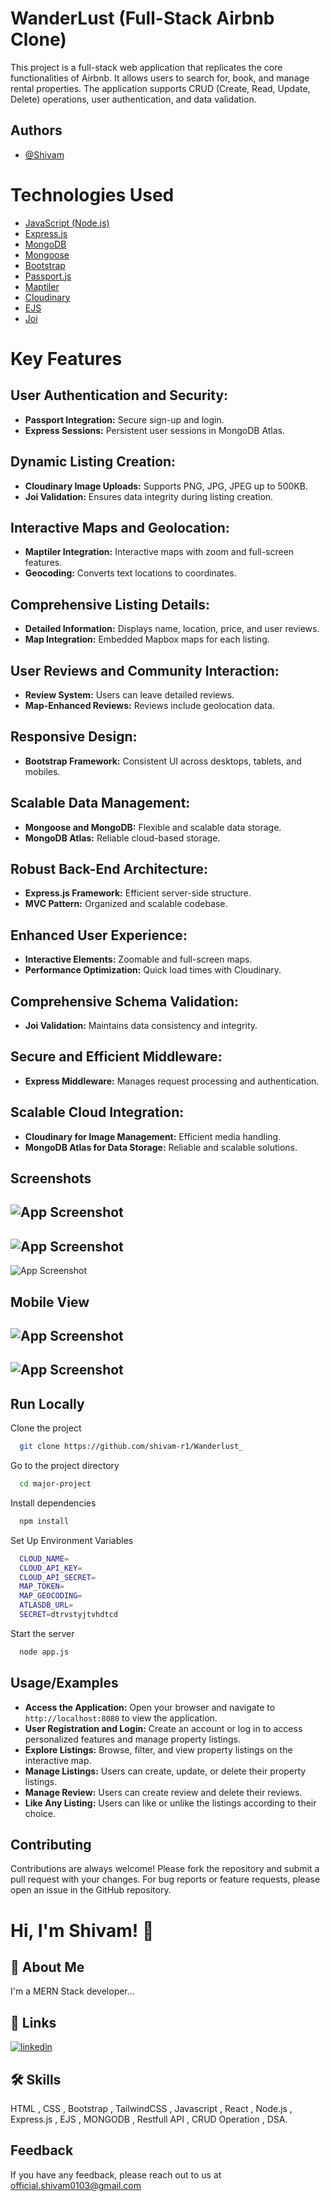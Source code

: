 
# WanderLust (Full-Stack Airbnb Clone)

This project is a full-stack web application that replicates the core functionalities of Airbnb. It allows users to search for, book, and manage rental properties. The application supports CRUD (Create, Read, Update, Delete) operations, user authentication, and data validation.






## Authors

- [@Shivam](https://www.github.com/shivam-r1)

# Technologies Used

 - [JavaScript (Node.js)]()
 - [Express.js]()
 - [MongoDB]()
 - [Mongoose]()
 - [Bootstrap]()
 - [Passport.js]()
 - [Maptiler]()
 - [Cloudinary]()
 - [EJS]()
 - [Joi]()





# Key Features

## User Authentication and Security:
- **Passport Integration:** Secure sign-up and login.
- **Express Sessions:** Persistent user sessions in MongoDB Atlas.

## Dynamic Listing Creation:
- **Cloudinary Image Uploads:** Supports PNG, JPG, JPEG up to 500KB.
- **Joi Validation:** Ensures data integrity during listing creation.

## Interactive Maps and Geolocation:
- **Maptiler Integration:** Interactive maps with zoom and full-screen features.
- **Geocoding:** Converts text locations to coordinates.

## Comprehensive Listing Details:
- **Detailed Information:** Displays name, location, price, and user reviews.
- **Map Integration:** Embedded Mapbox maps for each listing.

## User Reviews and Community Interaction:
- **Review System:** Users can leave detailed reviews.
- **Map-Enhanced Reviews:** Reviews include geolocation data.

## Responsive Design:
- **Bootstrap Framework:** Consistent UI across desktops, tablets, and mobiles.

## Scalable Data Management:
- **Mongoose and MongoDB:** Flexible and scalable data storage.
- **MongoDB Atlas:** Reliable cloud-based storage.

## Robust Back-End Architecture:
- **Express.js Framework:** Efficient server-side structure.
- **MVC Pattern:** Organized and scalable codebase.

## Enhanced User Experience:
- **Interactive Elements:** Zoomable and full-screen maps.
- **Performance Optimization:** Quick load times with Cloudinary.

## Comprehensive Schema Validation:
- **Joi Validation:** Maintains data consistency and integrity.

## Secure and Efficient Middleware:
- **Express Middleware:** Manages request processing and authentication.

## Scalable Cloud Integration:
- **Cloudinary for Image Management:** Efficient media handling.
- **MongoDB Atlas for Data Storage:** Reliable and scalable solutions.


## Screenshots

![App Screenshot](https://res.cloudinary.com/dnd5xffi3/image/upload/v1721544685/Wanderlust_Dev/pk28nivguteq1b5epbvj.jpg)
---
![App Screenshot](https://res.cloudinary.com/dnd5xffi3/image/upload/v1721544598/Wanderlust_Dev/cohnyqtaejlpjukrksrf.jpg)
---
![App Screenshot](https://res.cloudinary.com/dnd5xffi3/image/upload/v1721544493/Wanderlust_Dev/z7l13auw36of3jrpbvlg.jpg)

## Mobile View
![App Screenshot](https://res.cloudinary.com/dnd5xffi3/image/upload/v1721544826/Wanderlust_Dev/dthfqwyid37adxmvfzwi.jpg)
---
![App Screenshot](https://res.cloudinary.com/dnd5xffi3/image/upload/v1721544856/Wanderlust_Dev/wk91k8wfuxqxzi178nk9.jpg)
---






## Run Locally

Clone the project

```bash
  git clone https://github.com/shivam-r1/Wanderlust_
```

Go to the project directory

```bash
  cd major-project
```

Install dependencies

```bash
  npm install
```
Set Up Environment Variables

```bash
  CLOUD_NAME=
  CLOUD_API_KEY=
  CLOUD_API_SECRET=
  MAP_TOKEN=
  MAP_GEOCODING=
  ATLASDB_URL=
  SECRET=dtrvstyjtvhdtcd
```

Start the server

```bash
  node app.js
```


## Usage/Examples

- **Access the Application:** Open your browser and navigate to `http://localhost:8080` to view the application.
- **User Registration and Login:** Create an account or log in to access personalized features and manage property listings.
- **Explore Listings:** Browse, filter, and view property listings on the interactive map.
- **Manage Listings:** Users can create, update, or delete their property listings.
- **Manage Review:** Users can create review and delete their reviews.
- **Like Any Listing:** Users can like or unlike the listings according to their choice.


## Contributing

Contributions are always welcome!
Please fork the repository and submit a pull request with your changes. For bug reports or feature requests, please open an issue in the GitHub repository.


# Hi, I'm Shivam! 👋


## 🚀 About Me
I'm a MERN Stack developer...


## 🔗 Links
[![linkedin](https://img.shields.io/badge/linkedin-0A66C2?style=for-the-badge&logo=linkedin&logoColor=white)](https://www.linkedin.com/in/shivam-dtu/)


## 🛠 Skills
HTML , CSS , Bootstrap , TailwindCSS , Javascript , React , Node.js , Express.js , EJS , MONGODB , Restfull API , CRUD Operation , DSA.



## Feedback

If you have any feedback, please reach out to us at official.shivam0103@gmail.com

